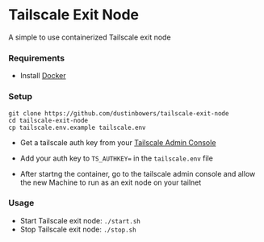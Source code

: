# Tailscale Exit Node

A simple to use containerized Tailscale exit node

### Requirements

- Install [Docker](https://www.docker.com/)

### Setup

```
git clone https://github.com/dustinbowers/tailscale-exit-node
cd tailscale-exit-node
cp tailscale.env.example tailscale.env
```
- Get a tailscale auth key from your [Tailscale Admin Console](https://login.tailscale.com/admin)
- Add your auth key to `TS_AUTHKEY=` in the `tailscale.env` file

- After startng the container, go to the tailscale admin console and allow the new Machine to run as an exit node on your tailnet

### Usage

- Start Tailscale exit node: `./start.sh`
- Stop Tailscale exit node: `./stop.sh`


